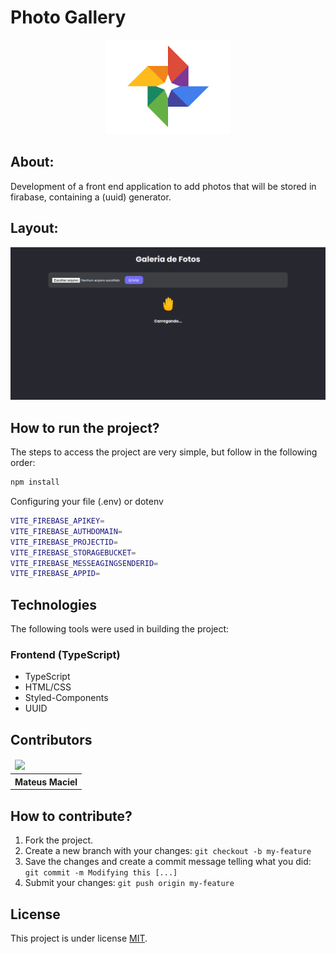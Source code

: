 # Photo Gallery

<p align="center">
    <img src="public/logo-galery.png" width="200px"/>
</p>

## About:

Development of a front end application to add photos that will be stored in firabase, containing a (uuid) generator.

## Layout:

<img src="src/assets/layout.png"/>


## How to run the project? 

The steps to access the project are very simple, but follow in the following order:

```bash
npm install
```

Configuring your file (.env) or dotenv

```bash
VITE_FIREBASE_APIKEY=
VITE_FIREBASE_AUTHDOMAIN=
VITE_FIREBASE_PROJECTID=
VITE_FIREBASE_STORAGEBUCKET=
VITE_FIREBASE_MESSEAGINGSENDERID=
VITE_FIREBASE_APPID=
```

## Technologies 

The following tools were used in building the project:

### Frontend (TypeScript)

- TypeScript
- HTML/CSS
- Styled-Components
- UUID

## Contributors

<table>
    <thead>
        <tr>
            <td>
                <img src="https://avatars.githubusercontent.com/u/55550732?v=4" width="150px"/>
            </td>
        </tr>
    </thead>
    <tbody>
        <tr>
            <th>Mateus Maciel</th>
        </tr>
    </tbody>
</table>

## How to contribute?

1. Fork the project.
2. Create a new branch with your changes: `git checkout -b my-feature`
3. Save the changes and create a commit message telling what you did: `git commit -m Modifying this [...]`
4. Submit your changes: `git push origin my-feature`

## License

This project is under license [MIT](https://github.com/git/git-scm.com/blob/main/MIT-LICENSE.txt).